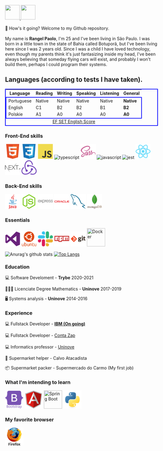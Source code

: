 <a href="https://github.com/rangel20" target="_blank">
  <img src="https://cdn.iconscout.com/icon/free/png-256/github-108-438008.png" width="48px" height="48px">
</a>
<a href="https://www.linkedin.com/in/rangelpcbomfim/" target="_blank">
  <img src="https://i.ibb.co/Kx2GSrT/linkedin.png" width="48px" height="48px">
</a>

<br />
<br />
👋 How's it going? Welcome to my Github repository.
<br /><br />
My name is <strong>Rangel Paolo</strong>, I'm 25 and I've been living in São Paulo. I was born in a little town in the state of Bahia called Botuporã, but I've been living here since I was 2 years old. Since I was a child I have loved technology, even though my parents think it's just fantasizing inside my head, I've been always believing that someday flying cars will exist, and probably I won't build them, perhaps I could program their systems.
<br />

## Languages (according to tests I have taken).
<table style="border: 2px solid blue">
  <thead>
    <tr>
      <th>Language</th>
      <th>Reading</th>
      <th>Writing</th>
      <th>Speaking</th>
      <th>Listening</th>
      <th>General</th>
    </tr>
  </thead>
  <tbody style="border: 2px solid blue">
    <tr>
      <td>Portuguese</td>
      <td>Native</td>
      <td>Native</td>
      <td>Native</td>
      <td>Native</td>
      <td><b>Native</b></td>
    </tr>
    <tr>
      <td>English</td>
      <td>C1</td>
      <td>B2</td>
      <td>B2</td>
      <td>B1</td>
      <td><b>B2</b></td>
    </tr>
    <tr>
      <td>Polskie</td>
      <td>A1</td>
      <td>A0</td>
      <td>A0</td>
      <td>A0</td>
      <td><b>A0</b></td>
    </tr>
  </tbody>
  <tfoot>
    <tr style="text-align: center;">
      <td colspan="6">
        <a href="https://www.efset.org/cert/4Fw5zc" target="_blank">
          EF SET English Score
        </a>
      </td>
    </tr>
  </tfoot>
</table>

### Front-End skills
<p align="left">
  <img title="HTML5" src="https://raw.githubusercontent.com/devicons/devicon/master/icons/html5/html5-original.svg" alt="html5" width="50" height="50"/>
  <img title="CSS3" src="https://raw.githubusercontent.com/devicons/devicon/master/icons/css3/css3-original.svg" alt="css3" width="50" height="50"/> 
  <img title="Javascript" src="https://raw.githubusercontent.com/devicons/devicon/master/icons/javascript/javascript-original.svg" alt="javascript" width="50" height="50"/> 
  <img title="Typecript" src="https://cdn.jsdelivr.net/gh/devicons/devicon/icons/typescript/typescript-original.svg" alt="typescript" width="50" height="50"/> 
  <img title="Sass" src="https://raw.githubusercontent.com/devicons/devicon/master/icons/sass/sass-original.svg" alt="javascript" width="50" height="50"/>
  <img title="Styled Components" src="https://styled-components.com/logo.png" alt="javascript" width="50" height="50"/>
  <img title="Jest" src="https://www.learnstorybook.com/intro-to-storybook/logo-jest.png" alt="jest" width="50" height="50" />
  <img title="ReactJS" src="https://raw.githubusercontent.com/devicons/devicon/master/icons/react/react-original.svg" alt="react" width="50" height="50"/>
  <img title="NextJS" src="https://raw.githubusercontent.com/devicons/devicon/master/icons/nextjs/nextjs-original-wordmark.svg" alt="react" width="50" height="50"/>
  <img title="Redux" src="https://raw.githubusercontent.com/devicons/devicon/master/icons/redux/redux-original.svg" alt="redux" width="50" height="50"/> 
  
</p>

### Back-End skills
<p align="left">
  <img title="Java" src="https://raw.githubusercontent.com/devicons/devicon/master/icons/java/java-original-wordmark.svg" alt="nodejs" width="50" height="50"/>
  <img title="NodeJS" src="https://raw.githubusercontent.com/devicons/devicon/master/icons/nodejs/nodejs-original.svg" alt="nodejs" width="50" height="50"/>
  <img title="NodeJS" src="https://raw.githubusercontent.com/devicons/devicon/master/icons/express/express-original-wordmark.svg" alt="express" width="50" height="50"/>
<img title="Oracle Database" src="https://raw.githubusercontent.com/devicons/devicon/master/icons/oracle/oracle-original.svg" alt="oracle" width="50" height="50"/>
  <img title="MySQL" src="https://raw.githubusercontent.com/devicons/devicon/master/icons/mysql/mysql-original.svg" alt="mysql" width="50" height="50"/> 
  <img title="MongoDB" src="https://raw.githubusercontent.com/devicons/devicon/master/icons/mongodb/mongodb-original-wordmark.svg" alt="mongodb" width="50" height="50"/> 
</p>

### Essentials
<p align="left">
  <img title="Visual Studio Code" src="https://raw.githubusercontent.com/devicons/devicon/master/icons/visualstudio/visualstudio-plain.svg" alt="VScode" width="50" height="50"/> 
  <img title="Ubuntu Linux" src="https://raw.githubusercontent.com/devicons/devicon/master/icons/ubuntu/ubuntu-plain-wordmark.svg" alt="ubuntu" width="50" height="50"/> 
  <img title="Slack" src="https://raw.githubusercontent.com/devicons/devicon/master/icons/slack/slack-original.svg" alt="slack" width="50" height="50"/> 
  <img title="NPM" src="https://raw.githubusercontent.com/devicons/devicon/master/icons/npm/npm-original-wordmark.svg" alt="npm" width="50" height="50"/> 
  <img title="Git" src="https://raw.githubusercontent.com/devicons/devicon/master/icons/git/git-original-wordmark.svg" alt="git" width="50" height="50"/>
  <img title="Docker" src="https://cdn.iconscout.com/icon/free/png-512/docker-226091.png" width="60" height="60"/>
</p>

![Anurag's github stats](https://github-readme-stats.vercel.app/api?username=rangel20&show_icons=true)
[![Top Langs](https://github-readme-stats.vercel.app/api/top-langs/?username=rangel20&layout=compact)](https://github.com/anuraghazra/github-readme-stats)

### Education
:computer: Software Develoment - <strong>Trybe</strong> 2020-2021

:1234:🧑‍🏫 Licenciate Degree Mathematics - <strong>Uninove</strong> 2017-2019

:desktop_computer: Systems analysis - <strong>Uninove</strong> 2014-2016

### Experience
:computer: Fullstack Developer - <strong><a href="https://www.ibm.com/">IBM (On going)</a></strong>

:computer: Fullstack Developer - <a href="https://contazap.com.br/">Conta Zap</a>

:computer: Informatics professor - <a href="https://www.uninove.br/">Uninove</a>

🛒 Supermarket helper - Calvo Atacadista

📦 Supermarket packer - Supermercado do Carmo (My first job)

### What I'm intending to learn
<p align="left">
  <img title="Bootstrap" src="https://raw.githubusercontent.com/devicons/devicon/master/icons/bootstrap/bootstrap-plain-wordmark.svg" alt="bootstrap" width="60" height="60"/>
  <img title="Angular" src="https://raw.githubusercontent.com/devicons/devicon/master/icons/angularjs/angularjs-original.svg" alt="angular" width="60" height="60"/>
  <img title="Spring Boot" src="https://miro.medium.com/max/300/1*J9d-VtiLfN9APIQgWTP9ow.png" width="60" height="60"/>
  <img title="Python" src="https://raw.githubusercontent.com/devicons/devicon/master/icons/python/python-original.svg" width="60" height="60"/>
</p>

### My favorite browser
<img title="Firefox" src="https://raw.githubusercontent.com/devicons/devicon/master/icons/firefox/firefox-original-wordmark.svg" width="60" height="60"/>
